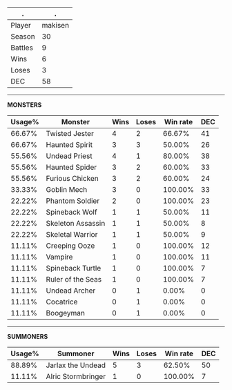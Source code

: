 .|.
|-|-
Player|makisen
Season|30
Battles|9
Wins|6
Loses|3
DEC|58

---
**MONSTERS**

Usage%|Monster|Wins|Loses|Win rate|DEC|
-|-|-|-|-|-|
66.67%|Twisted Jester|4|2|66.67%|41|
66.67%|Haunted Spirit|3|3|50.00%|26|
55.56%|Undead Priest|4|1|80.00%|38|
55.56%|Haunted Spider|3|2|60.00%|33|
55.56%|Furious Chicken|3|2|60.00%|24|
33.33%|Goblin Mech|3|0|100.00%|33|
22.22%|Phantom Soldier|2|0|100.00%|23|
22.22%|Spineback Wolf|1|1|50.00%|11|
22.22%|Skeleton Assassin|1|1|50.00%|8|
22.22%|Skeletal Warrior|1|1|50.00%|9|
11.11%|Creeping Ooze|1|0|100.00%|12|
11.11%|Vampire|1|0|100.00%|11|
11.11%|Spineback Turtle|1|0|100.00%|7|
11.11%|Ruler of the Seas|1|0|100.00%|7|
11.11%|Undead Archer|0|1|0.00%|0|
11.11%|Cocatrice|0|1|0.00%|0|
11.11%|Boogeyman|0|1|0.00%|0|

---
**SUMMONERS**

Usage%|Summoner|Wins|Loses|Win rate|DEC|
-|-|-|-|-|-|
88.89%|Jarlax the Undead|5|3|62.50%|50|
11.11%|Alric Stormbringer|1|0|100.00%|7|
